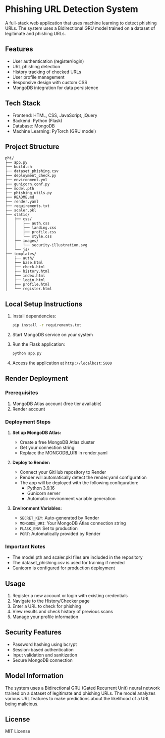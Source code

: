 # Phishing URL Detection System

A full-stack web application that uses machine learning to detect phishing URLs. The system uses a Bidirectional GRU model trained on a dataset of legitimate and phishing URLs.

## Features

- User authentication (register/login)
- URL phishing detection
- History tracking of checked URLs
- User profile management
- Responsive design with custom CSS
- MongoDB integration for data persistence

## Tech Stack

- Frontend: HTML, CSS, JavaScript, jQuery
- Backend: Python (Flask)
- Database: MongoDB
- Machine Learning: PyTorch (GRU model)

## Project Structure

```
phi/
├── app.py
├── build.sh
├── dataset_phishing.csv
├── deployment_check.py
├── environment.yml
├── gunicorn.conf.py
├── model.pth
├── phishing_utils.py
├── README.md
├── render.yaml
├── requirements.txt
├── scaler.pkl
├── static/
│   ├── css/
│   │   ├── auth.css
│   │   ├── landing.css
│   │   ├── profile.css
│   │   └── style.css
│   ├── images/
│   │   └── security-illustration.svg
│   └── js/
├── templates/
│   ├── auth/
│   ├── base.html
│   ├── check.html
│   ├── history.html
│   ├── index.html
│   ├── login.html
│   ├── profile.html
│   └── register.html
```

## Local Setup Instructions

1. Install dependencies:
   ```bash
   pip install -r requirements.txt
   ```

2. Start MongoDB service on your system

3. Run the Flask application:
   ```bash
   python app.py
   ```

4. Access the application at `http://localhost:5000`

## Render Deployment

### Prerequisites
1. MongoDB Atlas account (free tier available)
2. Render account

### Deployment Steps

1. **Set up MongoDB Atlas:**
   - Create a free MongoDB Atlas cluster
   - Get your connection string
   - Replace the MONGODB_URI in render.yaml

2. **Deploy to Render:**
   - Connect your GitHub repository to Render
   - Render will automatically detect the render.yaml configuration
   - The app will be deployed with the following configuration:
     - Python 3.9.16
     - Gunicorn server
     - Automatic environment variable generation

3. **Environment Variables:**
   - `SECRET_KEY`: Auto-generated by Render
   - `MONGODB_URI`: Your MongoDB Atlas connection string
   - `FLASK_ENV`: Set to production
   - `PORT`: Automatically provided by Render

### Important Notes
- The model.pth and scaler.pkl files are included in the repository
- The dataset_phishing.csv is used for training if needed
- Gunicorn is configured for production deployment

## Usage

1. Register a new account or login with existing credentials
2. Navigate to the History/Checker page
3. Enter a URL to check for phishing
4. View results and check history of previous scans
5. Manage your profile information

## Security Features

- Password hashing using bcrypt
- Session-based authentication
- Input validation and sanitization
- Secure MongoDB connection

## Model Information

The system uses a Bidirectional GRU (Gated Recurrent Unit) neural network trained on a dataset of legitimate and phishing URLs. The model analyzes various URL features to make predictions about the likelihood of a URL being malicious.

## License

MIT License 
